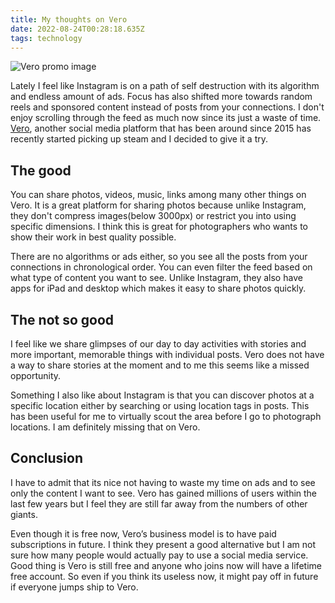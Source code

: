 ```yaml
---
title: My thoughts on Vero
date: 2022-08-24T00:28:18.635Z
tags: technology
---
```

![Vero promo image](https://ucarecdn.com/af955270-17b7-45f9-b988-8baa6d3778fc/-/format/auto/-/quality/smart_retina/-/stretch/off/-/resize/1200x/)

Lately I feel like Instagram is on a path of self destruction with its algorithm and endless amount of ads. Focus has also shifted more towards random reels and sponsored content instead of posts from your connections. I don't enjoy scrolling through the feed as much now since its just a waste of time. [Vero](http://vero.co), another social media platform that has been around since 2015 has recently started picking up steam and I decided to give it a try. 

## The good

You can share photos, videos, music, links among many other things on Vero. It is a great platform for sharing photos because unlike Instagram, they don't compress images(below 3000px) or restrict you into using specific dimensions. I think this is great for photographers who wants to show their work in best quality possible. 

There are no algorithms or ads either, so you see all the posts from your connections in chronological order. You can even filter the feed based on what type of content you want to see. Unlike Instagram, they also have apps for iPad and desktop which makes it easy to share photos quickly.

## The not so good

I feel like we share glimpses of our day to day activities with stories and more important, memorable things with individual posts. Vero does not have a way to share stories at the moment and to me this seems like a missed opportunity. 

Something I also like about Instagram is that you can discover photos at a specific location either by searching or using location tags in posts. This has been useful for me to virtually scout the area before I go to photograph locations. I am definitely missing that on Vero.

## Conclusion

I have to admit that its nice not having to waste my time on ads and to see only the content I want to see. Vero has gained millions of users within the last few years but I feel they are still far away from the numbers of other giants.

Even though it is free now, Vero’s business model is to have paid subscriptions in future. I think they present a good alternative but I am not sure how many people would actually pay to use a social media service. Good thing is Vero is still free and anyone who joins now will have a lifetime free account. So even if you think its useless now, it might pay off in future if everyone jumps ship to Vero.